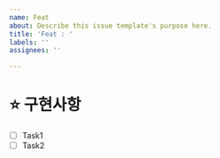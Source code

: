 ```yaml
---
name: Feat
about: Describe this issue template's purpose here.
title: 'Feat : '
labels: ''
assignees: ''

---
```


# ⭐️ **구현사항**

* [ ] Task1
* [ ] Task2
